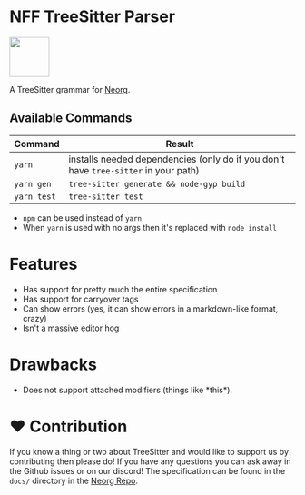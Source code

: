# NFF TreeSitter Parser 

<img src="https://raw.githubusercontent.com/vhyrro/neorg/main/res/neorg.svg" width="70" height="70">

A TreeSitter grammar for [Neorg](https://github.com/vhyrro/neorg).

## Available Commands
| Command           | Result																				|
| -                 | -																						|
| `yarn`            | installs needed dependencies (only do if you don't have `tree-sitter` in your path)	|
| `yarn gen`		| `tree-sitter generate && node-gyp build`												|
| `yarn test`		| `tree-sitter test`																	|

- `npm` can be used instead of `yarn`
- When `yarn` is used with no args then it's replaced with `node install`

# Features
- Has support for pretty much the entire specification
- Has support for carryover tags
- Can show errors (yes, it can show errors in a markdown-like format, crazy)
- Isn't a massive editor hog

# Drawbacks
- Does not support attached modifiers (things like \*this\*).

# :heart: Contribution
If you know a thing or two about TreeSitter and would like to support us by contributing then please do!
If you have any questions you can ask away in the Github issues or on our discord! The specification can be found in the
`docs/` directory in the [Neorg Repo](https://github.com/vhyrro/neorg).
